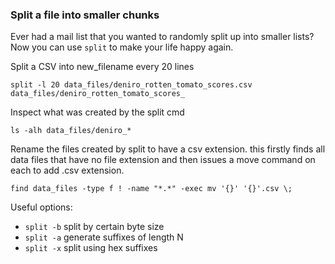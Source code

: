 ### Split a file into smaller chunks

Ever had a mail list that you wanted to randomly split up into smaller lists? Now you can use `split` to make your life happy again.

Split a CSV into new_filename every 20 lines
```
split -l 20 data_files/deniro_rotten_tomato_scores.csv data_files/deniro_rotten_tomato_scores_
```

Inspect what was created by the split cmd
```
ls -alh data_files/deniro_*
```

Rename the files created by split to have a csv extension. this firstly finds all data files that have no file extension and then issues a move command on each to add .csv extension.
```
find data_files -type f ! -name "*.*" -exec mv '{}' '{}'.csv \;
```

Useful options:
+ `split -b` split by certain byte size
+ `split -a` generate suffixes of length N
+ `split -x` split using hex suffixes
